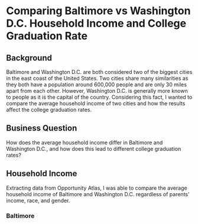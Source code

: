 # Comparing Baltimore vs Washington D.C. Household Income and College Graduation Rate

## Background
Baltimore and Washington D.C. are both considered two of the biggest cities in the east coast of the United States. Two cities share many similarities as they both have a population around 600,000 people and are only 30 miles apart from each other. However, Washington D.C. is generally more known to people as it is the capital of the country. Considering this fact, I wanted to compare the average household income of two cities and how the results affect the college graduation rates. 
## Business Question
How does the average household income differ in Baltimore and Washington D.C., and how does this lead to different college graduation rates?
## Household Income
Extracting data from Opportunity Atlas, I was able to compare the average household income of Baltimore and Washington D.C. regardless of parents' income, race, and gender.

### Baltimore
